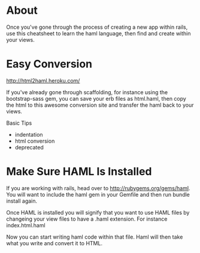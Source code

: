# About

Once you've gone through the process of creating a new app within rails, use this cheatsheet to learn the haml language, then find and create within your views.

# Easy Conversion

http://html2haml.heroku.com/

If you've already gone through scaffolding, for instance using the bootstrap-sass gem, you can save your erb files as html.haml, then copy the html to this awesome conversion site and transfer the haml back to your views.

Basic Tips
* indentation
* html conversion
* deprecated

# Make Sure HAML Is Installed

If you are working with rails, head over to http://rubygems.org/gems/haml. You will want to include the haml gem in your Gemfile and then run bundle install again.

Once HAML is installed you will signify that you want to use HAML files by changeing your view files to have a .haml extension. For instance index.html.haml

Now you can start writing haml code within that file. Haml will then take what you write and convert it to HTML.